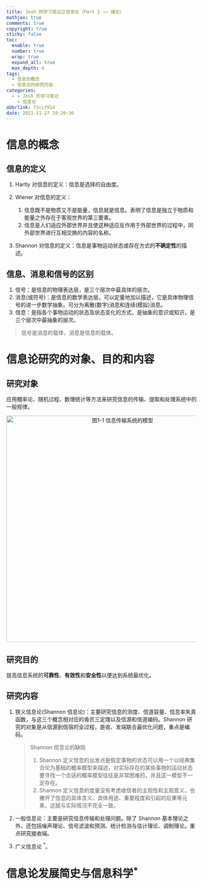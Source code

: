 ```yaml
---
title: Josh 的学习笔记之信息论（Part 1 —— 绪论）
mathjax: true
comments: true
copyright: true
sticky: false
toc:
  enable: true
  number: true
  wrap: true
  expand_all: true
  max_depth: 4
tags:
  - 信息的概念
  - 信息论的研究内容
categories:
  - - Josh 的学习笔记
    - 信息论
abbrlink: 71ccf914
date: 2021-11-27 19:20:36
---
```


# 信息的概念

## 信息的定义

1. Hartly 对信息的定义：信息是选择的自由度。

2. Wiener 对信息的定义：

   1. 信息既不是物质又不是能量，信息就是信息。表明了信息是独立于物质和能量之外存在于客观世界的第三要素。
   2. 信息是人们适应外部世界并且使这种适应反作用于外部世界的过程中，同外部世界进行互相交换的内容的名称。

3. Shannon 对信息的定义：信息是事物运动状态或存在方式的**不确定性**的描述。

## 信息、消息和信号的区别

1. 信号：是信息的物理表达层，是三个层次中最具体的层次。
2. 消息(或符号)：是信息的数学表达层，可以定量地加以描述，它是具体物理信号的进一步数学抽象。可分为离散(数字)消息和连续(模拟)消息。
3. 信息：是指各个事物运动的状态及状态变化的方式，是抽象的意识或知识，是三个层次中最抽象的层次。

> 信号是消息的载体，消息是信息的载体。

<!-- more -->

# 信息论研究的对象、目的和内容

## 研究对象

应用概率论、随机过程、数理统计等方法来研究信息的传输、提取和处理系统中的一般规律。

<div align="center">
  <img src="https://josh-blog-1257563604.cos.ap-beijing.myqcloud.com/img/2021-11-27-josh-toi-part-1/2021-11-27-josh-toi-part-1-010-SystemModel.png" width=600px alt="图1-1 信息传输系统的模型"/>
</div>

## 研究目的

提高信息系统的**可靠性**、**有效性**和**安全性**以便达到系统最优化。

## 研究内容

1. 狭义信息论(Shannon 信息论)：主要研究信息的测度、信道容量、信息率失真函数，与这三个概念相对应的香农三定理以及信源和信道编码。Shannon 研究的对象是从信源到信宿的全过程，是收、发端联合最优化问题，重点是编码。

   > Shannon 信息论的缺陷
   >
   > 1. Shannon 定义信息的出发点是假定事物的状态可以用一个以经典集合论为基础的概率模型来描述，对实际存在的某些事物的运动状态要寻找一个合适的概率模型往往是非常困难的，并且这一模型不一定存在。
   > 2. Shannon 定义信息的度量没有考虑收信者的主观性和主观意义，也撇开了信息的具体含义、具体用途、重要程度和引起的后果等元素，这就与实际情况不完全一致。

2. 一般信息论：主要是研究信息传输和处理问题。除了 Shannon 基本理论之外，还包括噪声理论、信号滤波和预测、统计检测与估计理论、调制理论。重点研究接收端。
3. 广义信息论 $^*$。

# 信息论发展简史与信息科学$^*$
